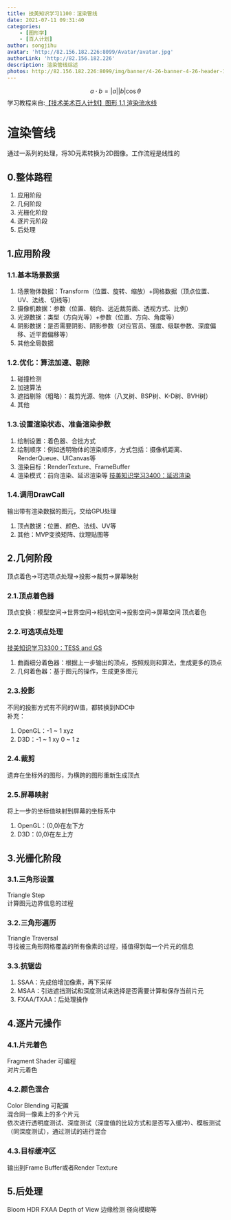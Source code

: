 ```yaml
---
title: 技美知识学习1100：渲染管线
date: 2021-07-11 09:31:40
categories: 
    - [图形学]
    - [百人计划]
author: songjihu
avatar: 'http://82.156.182.226:8099/Avatar/avatar.jpg'
authorLink: 'http://82.156.182.226'
description: 渲染管线综述
photos: http://82.156.182.226:8099/img/banner/4-26-banner-4-26-header-1920x848-v2-1920x848-674151069.png
---
```

$$
a\cdot b = |a| |b|\cos\theta
$$ 
学习教程来自:[【技术美术百人计划】图形 1.1 渲染流水线](https://www.bilibili.com/video/BV1L54y1s7xw?p=2)

# 渲染管线
通过一系列的处理，将3D元素转换为2D图像。工作流程是线性的
## 0.整体路程
1. 应用阶段
2. 几何阶段
3. 光栅化阶段
4. 逐片元阶段
5. 后处理


## 1.应用阶段

### 1.1.基本场景数据
1. 场景物体数据：Transform（位置、旋转、缩放）+网格数据（顶点位置、UV、法线、切线等）
2. 摄像机数据：参数（位置、朝向、远近裁剪面、透视方式、比例）
3. 光源数据：类型（方向光等）+参数（位置、方向、角度等）
4. 阴影数据：是否需要阴影、阴影参数（对应官员、强度、级联参数、深度偏移、近平面偏移等）
5. 其他全局数据

### 1.2.优化：算法加速、剔除
1. 碰撞检测
2. 加速算法
3. 遮挡剔除（粗略）：裁剪光源、物体（八叉树、BSP树、K-D树、BVH树）
4. 其他

### 1.3.设置渲染状态、准备渲染参数
1. 绘制设置：着色器、合批方式
2. 绘制顺序：例如透明物体的渲染顺序，方式包括：摄像机距离、RenderQueue、UICanvas等
3. 渲染目标：RenderTexture、FrameBuffer
4. 渲染模式：前向渲染、延迟渲染等
[技美知识学习3400：延迟渲染](http://songjihu.top/2021/07/08/%E6%8A%80%E7%BE%8E%E7%9F%A5%E8%AF%86%E5%AD%A6%E4%B9%A03400/)

### 1.4.调用DrawCall
输出带有渲染数据的图元，交给GPU处理
1. 顶点数据：位置、颜色、法线、UV等
2. 其他：MVP变换矩阵、纹理贴图等

## 2.几何阶段
顶点着色->可选项点处理->投影->裁剪->屏幕映射
### 2.1.顶点着色器
顶点变换：模型空间->世界空间->相机空间->投影空间->屏幕空间
顶点着色

### 2.2.可选项点处理
[技美知识学习3300：TESS and GS](http://songjihu.top/2021/07/01/%E6%8A%80%E7%BE%8E%E7%9F%A5%E8%AF%86%E5%AD%A6%E4%B9%A03300/)
1. 曲面细分着色器：根据上一步输出的顶点，按照规则和算法，生成更多的顶点
2. 几何着色器：基于图元的操作，生成更多图元

### 2.3.投影
不同的投影方式有不同的W值，都转换到NDC中<br>
补充：
1. OpenGL：-1 ~ 1 xyz
2. D3D：-1 ~ 1 xy 0 ~ 1 z

### 2.4.裁剪
遗弃在坐标外的图形，为横跨的图形重新生成顶点

### 2.5.屏幕映射
将上一步的坐标值映射到屏幕的坐标系中
1. OpenGL：(0,0)在左下方
2. D3D：(0,0)在左上方

## 3.光栅化阶段

### 3.1.三角形设置
Triangle Step<br>
计算图元边界信息的过程
### 3.2.三角形遍历
Triangle Traversal<br>
寻找被三角形网格覆盖的所有像素的过程，插值得到每一个片元的信息
### 3.3.抗锯齿
1. SSAA：先成倍增加像素，再下采样
2. MSAA：引进遮挡测试和深度测试来选择是否需要计算和保存当前片元
3. FXAA/TXAA：后处理操作
## 4.逐片元操作
### 4.1.片元着色
Fragment Shader 可编程<br>
对片元着色
### 4.2.颜色混合
Color Blending 可配置<br>
混合同一像素上的多个片元<br>
依次进行透明度测试、深度测试（深度值的比较方式和是否写入缓冲）、模板测试（同深度测试），通过测试的进行混合
### 4.3.目标缓冲区
输出到Frame Buffer或者Render Texture
## 5.后处理
Bloom HDR FXAA Depth of View 边缘检测 径向模糊等
